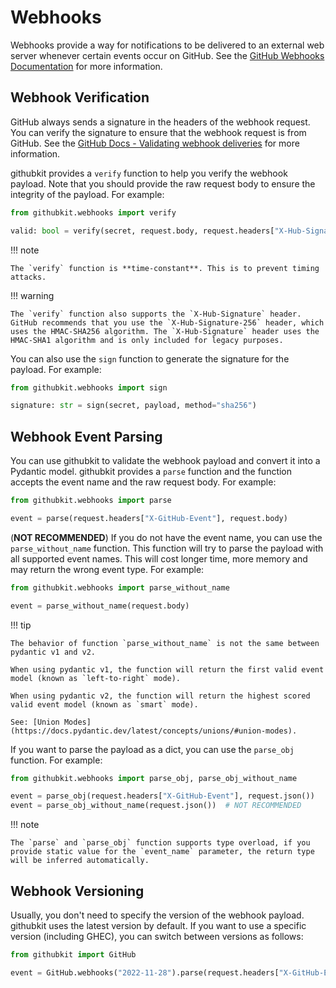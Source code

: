 # Webhooks

Webhooks provide a way for notifications to be delivered to an external web server whenever certain events occur on GitHub. See the [GitHub Webhooks Documentation](https://docs.github.com/en/webhooks) for more information.

## Webhook Verification

GitHub always sends a signature in the headers of the webhook request. You can verify the signature to ensure that the webhook request is from GitHub. See the [GitHub Docs - Validating webhook deliveries](https://docs.github.com/en/webhooks/using-webhooks/validating-webhook-deliveries) for more information.

githubkit provides a `verify` function to help you verify the webhook payload. Note that you should provide the raw request body to ensure the integrity of the payload. For example:

```python
from githubkit.webhooks import verify

valid: bool = verify(secret, request.body, request.headers["X-Hub-Signature-256"])
```

!!! note

    The `verify` function is **time-constant**. This is to prevent timing attacks.

!!! warning

    The `verify` function also supports the `X-Hub-Signature` header. GitHub recommends that you use the `X-Hub-Signature-256` header, which uses the HMAC-SHA256 algorithm. The `X-Hub-Signature` header uses the HMAC-SHA1 algorithm and is only included for legacy purposes.

You can also use the `sign` function to generate the signature for the payload. For example:

```python
from githubkit.webhooks import sign

signature: str = sign(secret, payload, method="sha256")
```

## Webhook Event Parsing

You can use githubkit to validate the webhook payload and convert it into a Pydantic model. githubkit provides a `parse` function and the function accepts the event name and the raw request body. For example:

```python
from githubkit.webhooks import parse

event = parse(request.headers["X-GitHub-Event"], request.body)
```

(**NOT RECOMMENDED**) If you do not have the event name, you can use the `parse_without_name` function. This function will try to parse the payload with all supported event names. This will cost longer time, more memory and may return the wrong event type. For example:

```python
from githubkit.webhooks import parse_without_name

event = parse_without_name(request.body)
```

!!! tip

    The behavior of function `parse_without_name` is not the same between pydantic v1 and v2.

    When using pydantic v1, the function will return the first valid event model (known as `left-to-right` mode).

    When using pydantic v2, the function will return the highest scored valid event model (known as `smart` mode).

    See: [Union Modes](https://docs.pydantic.dev/latest/concepts/unions/#union-modes).

If you want to parse the payload as a dict, you can use the `parse_obj` function. For example:

```python
from githubkit.webhooks import parse_obj, parse_obj_without_name

event = parse_obj(request.headers["X-GitHub-Event"], request.json())
event = parse_obj_without_name(request.json())  # NOT RECOMMENDED
```

!!! note

    The `parse` and `parse_obj` function supports type overload, if you provide static value for the `event_name` parameter, the return type will be inferred automatically.

## Webhook Versioning

Usually, you don't need to specify the version of the webhook payload. githubkit uses the latest version by default. If you want to use a specific version (including GHEC), you can switch between versions as follows:

```python
from githubkit import GitHub

event = GitHub.webhooks("2022-11-28").parse(request.headers["X-GitHub-Event"], request.body)
```
